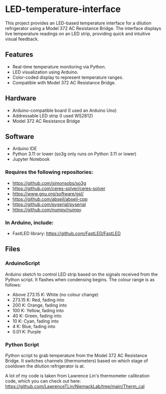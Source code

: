 # LED-temperature-interface
This project provides an LED-based temperature interface for a dilution refrigerator using a Model 372 AC Resistance Bridge. The interface displays live temperature readings on an LED strip, providing quick and intuitive visual feedback.

## Features
- Real-time temperature monitoring via Python.  
- LED visualization using Arduino.  
- Color-coded display to represent temperature ranges.  
- Compatible with Model 372 AC Resistance Bridge.

## Hardware
- Arduino-compatible board (I used an Arduino Uno)
- Addressable LED strip (I used WS2812)
- Model 372 AC Resistance Bridge

## Software
- Arduino IDE
- Python 3.11 or lower (so3g only runs on Python 3.11 or lower)
- Jupyter Notebook

### Requires the following repositories:
- https://github.com/simonsobs/so3g
- https://github.com/ceres-solver/ceres-solver
- https://www.gnu.org/software/gsl/
- https://github.com/abseil/abseil-cpp
- https://github.com/pyserial/pyserial
- https://github.com/numpy/numpy

### In Arduino, include:
- FastLED library: https://github.com/FastLED/FastLED

## Files
### ArduinoScript
Arduino sketch to control LED strip based on the signals received from the Python script. It flashes when condensing begins. The colour range is as follows:
- Above 273.15 K: White (no colour change)
- 273.15 K: Red, fading into
- 200 K: Orange, fading into
- 100 K: Yellow, fading into
- 40 K: Green, fading into
- 10 K: Cyan, fading into
- 4 K: Blue, fading into
- 0.01 K: Purple

### Python Script
Python script to grab temperature from the Model 372 AC Resistance Bridge. It switches channels (thermometers) based on which stage of cooldown the dilution refrigerator is at.

A lot of my code is taken from Lawrence Lin's thermometer calibration code, which you can check out here: https://github.com/LawrenceTLin/NiemackLab/tree/main/Therm_cal
